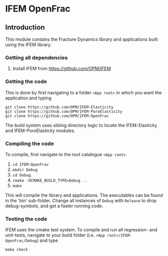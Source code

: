 # IFEM OpenFrac


## Introduction

This module contains the Fracture Dynamics library and applications built
using the IFEM library.

### Getting all dependencies

1. Install IFEM from https://github.com/OPM/IFEM

### Getting the code

This is done by first navigating to a folder `<App root>` in which you want
the application and typing

    git clone https://github.com/OPM/IFEM-Elasticity
    git clone https://github.com/OPM/IFEM-PoroElasticity
    git clone https://github.com/OPM/IFEM-OpenFrac

The build system uses sibling directory logic to locate the IFEM-Elasticity
and IFEM-PoroElasticity modules.

### Compiling the code

To compile, first navigate to the root catalogue `<App root>`.

1. `cd IFEM-OpenFrac`
2. `mkdir Debug`
3. `cd Debug`
5. `cmake -DCMAKE_BUILD_TYPE=Debug ..`
6. `make`

This will compile the library and applications.
The executables can be found in the 'bin' sub-folder.
Change all instances of `Debug` with `Release` to drop debug-symbols,
and get a faster running code.

### Testing the code

IFEM uses the cmake test system.
To compile and run all regression- and unit-tests, navigate to your build
folder (i.e. `<App root>/IFEM-OpenFrac/Debug`) and type

    make check
